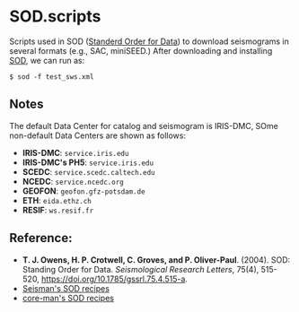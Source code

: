 # SOD.scripts
Scripts used in SOD ([Standerd Order for Data](http://www.seis.sc.edu/sod/)) to download seismograms in several formats (e.g., SAC, miniSEED.)
After downloading and installing [SOD](http://www.seis.sc.edu/downloads/sod/), we can run as:
```
$ sod -f test_sws.xml
```
## Notes
The default Data Center for catalog and seismogram is IRIS-DMC, SOme non-default Data Centers are shown as follows:
- **IRIS-DMC**: `service.iris.edu`
- **IRIS-DMC's PH5**: `service.iris.edu`
- **SCEDC**: `service.scedc.caltech.edu`
- **NCEDC**: `service.ncedc.org`
- **GEOFON**: `geofon.gfz-potsdam.de`
- **ETH**: `eida.ethz.ch`
- **RESIF**: `ws.resif.fr`
## Reference:
- **T. J. Owens, H. P. Crotwell, C. Groves, and P. Oliver-Paul**. (2004). SOD: Standing Order for Data. *Seismological Research Letters*, 75(4), 515-520, https://doi.org/10.1785/gssrl.75.4.515-a.
- [Seisman's SOD recipes](https://github.com/seisman/SODrecipes)
- [core-man's SOD recipes](https://github.com/core-man/SOD.recipes)

